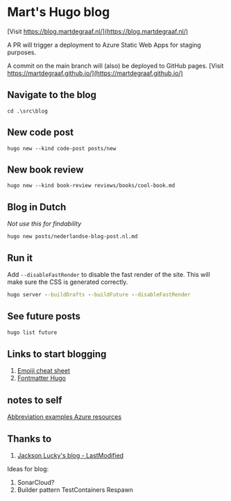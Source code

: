 # Mart's Hugo blog

[Visit https://blog.martdegraaf.nl/](https://blog.martdegraaf.nl/)

A PR will trigger a deployment to Azure Static Web Apps for staging purposes.

A commit on the main branch will (also) be deployed to GitHub pages.
[Visit https://martdegraaf.github.io/](https://martdegraaf.github.io/)

## Navigate to the blog
`cd .\src\blog`

## New code post

`hugo new --kind code-post posts/new`

## New book review

`hugo new --kind book-review reviews/books/cool-book.md`

## Blog in Dutch

_Not use this for findability_

`hugo new posts/nederlandse-blog-post.nl.md`


## Run it

Add `--disableFastRender` to disable the fast render of the site. This will make sure the CSS is generated correctly.

```cmd
hugo server --buildDrafts --buildFuture --disableFastRender
```

## See future posts

```cmd
hugo list future
```

## Links to start blogging

1. [Emoiji cheat sheet](https://www.webfx.com/tools/emoji-cheat-sheet/)
1. [Fontmatter Hugo](https://gohugo.io/content-management/front-matter/)

## notes to self

[Abbreviation examples Azure resources](https://learn.microsoft.com/en-us/azure/cloud-adoption-framework/ready/azure-best-practices/resource-abbreviations)

## Thanks to

1. [Jackson Lucky's blog - LastModified](https://www.jacksonlucky.net/posts/use-lastmod-with-papermod/)


Ideas for blog:
1. SonarCloud?
1. Builder pattern TestContainers Respawn
